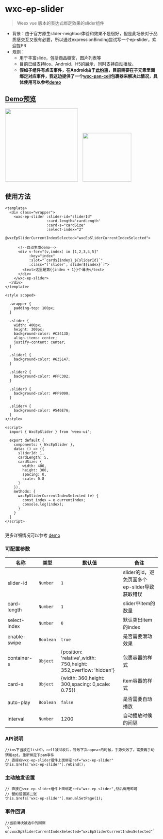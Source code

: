 # wxc-ep-slider 

 > Weex vue 版本的表达式绑定效果的slider组件
 
 - 背景：由于官方原生slider-neighbor体验和效果不是很好，但是此场景对于品质感交互又很有必要，所以通过expressionBinding尝试写一个ep-slider，欢迎提PR
 - 规则：
    - 用于丰富slide，包括商品橱窗，图片列表等 
    - 目前已经支持Ios、Android、H5的展示，同时支持自动播放。
    - **假如子组件有点击事件，在Android由于[此约束](http://weex-project.io/cn/references/gesture.html#约束)，目前需要在子元素里面绑定对应事件，我这边提供了一个[wxc-pan-cell](https://github.com/alibaba/weex-ui/tree/master/packages/wxc-pan-item)包裹器来解决此情况，具体使用可以参考[demo](https://github.com/alibaba/weex-ui/tree/master/demo/ep-slider)**

## [Demo预览](https://h5.m.taobao.com/trip/wxc-ep-slider/index.html?_wx_tpl=https%3A%2F%2Fh5.m.taobao.com%2Ftrip%2Fwxc-ep-slider%2Fdemo%2Findex.native-min.js)
<img src="https://gw.alipayobjects.com/zos/rmsportal/lWWUuRBxjMdLCaJGVHsp.gif" width="240"/>&nbsp;&nbsp;&nbsp;&nbsp;<img src="https://img.alicdn.com/tfs/TB1Ky4QSpXXXXbRapXXXXXXXXXX-200-200.png" width="160"/>

## 使用方法

```vue
<template>
  <div class="wrapper">
    <wxc-ep-slider :slider-id="sliderId"
                   :card-length='cardLength'
                   :card-s="cardSize"
                   :select-index="2"
                   @wxcEpSliderCurrentIndexSelected="wxcEpSliderCurrentIndexSelected">

      <!--自动生成demo-->
      <div v-for="(v,index) in [1,2,3,4,5]"
           :key="index"
           :slot="`card${index}_${sliderId}`"
           :class="['slider',`slider${index}`]">
        <text>这里是第{{index + 1}}个滑块</text>
      </div>
    </wxc-ep-slider>
  </div>
</template>

<style scoped>

  .wrapper {
    padding-top: 100px;
  }

  .slider {
    width: 400px;
    height: 300px;
    background-color: #C3413D;
    align-items: center;
    justify-content: center;
  }

  .slider1 {
    background-color: #635147;
  }

  .slider2 {
    background-color: #FFC302;
  }

  .slider3 {
    background-color: #FF9090;
  }

  .slider4 {
    background-color: #546E7A;
  }
</style>

<script>
  import { WxcEpSlider } from 'weex-ui';

  export default {
    components: { WxcEpSlider },
    data: () => ({
      sliderId: 1,
      cardLength: 5,
      cardSize: {
        width: 400,
        height: 300,
        spacing: 0,
        scale: 0.8
      }
    }),
    methods: {
      wxcEpSliderCurrentIndexSelected (e) {
        const index = e.currentIndex;
        console.log(index);
      }
    }
  }
</script>


```

更多详细情况可以参考 [demo](https://github.com/alibaba/weex-ui/blob/master/example/ep-slider/index.vue)

### 可配置参数

| 名称      | 类型     | 默认值   | 备注  |
|-------------|------------|--------|-----|
| slider-id | `Number` | `1` | slider的id，避免页面多个ep-slider导致获取错误|
| card-length | `Number` | `1` |  slider中item的数量|
| select-index | `Number` | `0` | 默认突出item的index|
| enable-swipe | `Boolean` | `true` | 是否需要滑动效果|
| container-s | `Object` | {position: 'relative',width: 750,height: 352,overflow: 'hidden'} |  包裹容器的样式|
| card-s | `Object` | {width: 360,height: 300,spacing: 0,scale: 0.75}} | item容器的样式|
| auto-play | `Boolean` | `false` |是否需要自动播放|
| interval | `Number` | 1200 |自动播放时候的间隔|

### API说明

```
//ios下当放在list中，cell被回收后，导致下次appear的时候，手势失效了，需要再手动调用api，重新绑定下pan事件
// 直接在wxc-ep-slider组件上面绑定ref="wxc-ep-slider"
this.$refs['wxc-ep-slider'].rebind();
```

### 主动触发设置

```
// 直接在wxc-ep-slider组件上面绑定ref="wxc-ep-slider",然后调用即可
// 譬如设置第二张
this.$refs['wxc-ep-slider'].manualSetPage(1); 
```

### 事件回调

```
//当前滑块被选中的回调
`v-on:wxcEpSliderCurrentIndexSelected="wxcEpSliderCurrentIndexSelected"`
```
